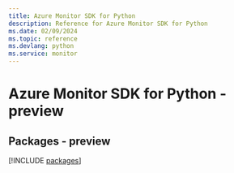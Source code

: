 ```yaml
---
title: Azure Monitor SDK for Python
description: Reference for Azure Monitor SDK for Python
ms.date: 02/09/2024
ms.topic: reference
ms.devlang: python
ms.service: monitor
---
```

# Azure Monitor SDK for Python - preview
## Packages - preview
[!INCLUDE [packages](monitor-index.md)]